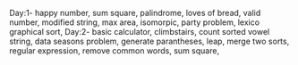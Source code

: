 Day:1-
happy number,
sum square,
palindrome,
loves of bread,
valid number,
modified string,
max area,
isomorpic,
party problem,
lexico graphical sort,
Day:2-
basic calculator,
climbstairs,
count sorted vowel string,
data seasons problem,
generate parantheses,
leap,
merge two sorts,
regular expression,
remove common words,
sum square,
